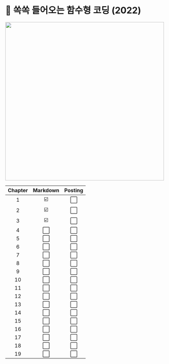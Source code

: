 <h1> 📖 쏙쏙 들어오는 함수형 코딩 (2022) </h1>

<img src="https://image.yes24.com/goods/108748841/XL" height="500px"/>

| Chapter | Markdown | Posting |
| :-----: | :------: | :-----: |
|    1    |    ☑️    |   ⬜    |
|    2    |    ☑️    |   ⬜    |
|    3    |    ☑️    |   ⬜    |
|    4    |    ⬜    |   ⬜    |
|    5    |    ⬜    |   ⬜    |
|    6    |    ⬜    |   ⬜    |
|    7    |    ⬜    |   ⬜    |
|    8    |    ⬜    |   ⬜    |
|    9    |    ⬜    |   ⬜    |
|   10    |    ⬜    |   ⬜    |
|   11    |    ⬜    |   ⬜    |
|   12    |    ⬜    |   ⬜    |
|   13    |    ⬜    |   ⬜    |
|   14    |    ⬜    |   ⬜    |
|   15    |    ⬜    |   ⬜    |
|   16    |    ⬜    |   ⬜    |
|   17    |    ⬜    |   ⬜    |
|   18    |    ⬜    |   ⬜    |
|   19    |    ⬜    |   ⬜    |
